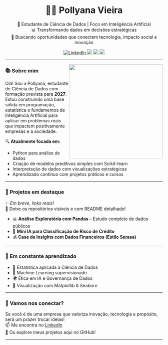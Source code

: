 <h1 align="center">👩‍💻 Pollyana Vieira</h1>

<p align="center">
🎯 Estudante de Ciência de Dados | Foco em Inteligência Artificial <br>
📊 Transformando dados em decisões estratégicas <br>
🚀 Buscando oportunidades que conectem tecnologia, impacto social e inovação
</p>

<p align="center">
  <a href="https://www.linkedin.com/in/pollyanavieira/" target="_blank">
    <img src="https://img.shields.io/badge/LinkedIn-0077B5?style=for-the-badge&logo=linkedin&logoColor=white" alt="LinkedIn">
  </a>
  <img src="https://img.shields.io/badge/Python-3776AB?style=for-the-badge&logo=python&logoColor=white"/>
  <img src="https://img.shields.io/badge/Pandas-150458?style=for-the-badge&logo=pandas&logoColor=white"/>
  <img src="https://img.shields.io/badge/NumPy-013243?style=for-the-badge&logo=numpy&logoColor=white"/>
</p>

---

<img align="right" width="300" src="https://media.giphy.com/media/kH1DBkPNyZPOk0BxrM/giphy.gif">

### 📚 Sobre mim

Olá! Sou a Pollyana, estudante de Ciência de Dados com formação prevista para **2027**. Estou construindo uma base sólida em programação, estatística e fundamentos de Inteligência Artificial para aplicar em problemas reais que impactem positivamente empresas e a sociedade.

🔍 **Atualmente focada em:**
- Python para análise de dados  
- Criação de modelos preditivos simples com Scikit-learn  
- Interpretação de dados com visualizações estratégicas  
- Aprendizado contínuo com projetos práticos e cursos  

---

### 📂 Projetos em destaque

✨ *Em breve, links reais!*  
🔗 Deixe os repositórios visíveis e com README detalhado!

- 📊 **Análise Exploratória com Pandas** – Estudo completo de dados públicos
- 🧠 **Mini IA para Classificação de Risco de Crédito**
- 💰 **Case de Insights com Dados Financeiros (Estilo Serasa)**

---

### 🌱 Em constante aprendizado

- 🧮 Estatística aplicada à Ciência de Dados  
- 🧠 Machine Learning supervisionado  
- 🌍 Ética em IA e Governança de Dados  
- 📌 Visualização com Matplotlib & Seaborn  

---

### 💬 Vamos nos conectar?

Se você é de uma empresa que valoriza inovação, tecnologia e propósito, será um prazer trocar ideias!  
📫 Me encontra no [LinkedIn](https://www.linkedin.com/in/pollyana-souza-vieira-12b09b237/)  
📌 Ou explore meus projetos aqui no GitHub!

---

<p align="center">
  <img src="https://readme-typing-svg.demolab.com?font=Fira+Code&weight=500&pause=1000&color=F772A1&center=true&vCenter=true&width=435&lines=Ci%C3%AAncia+de+Dados+%F0%9F%93%88;Intelig%C3%AAncia+Artificial+%F0%9F%A7%A0;Ap
